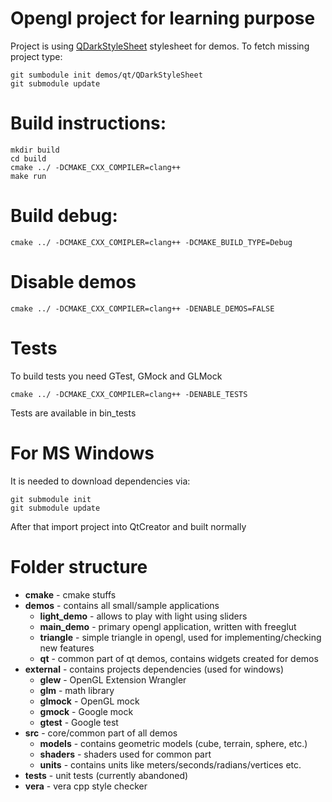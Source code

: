 # Opengl project for learning purpose

Project is using [QDarkStyleSheet](https://github.com/ColinDuquesnoy/QDarkStyleSheet) stylesheet for demos. To fetch missing project type:
```
git sumbodule init demos/qt/QDarkStyleSheet
git submodule update
```

# Build instructions:
```
mkdir build
cd build
cmake ../ -DCMAKE_CXX_COMPILER=clang++
make run
```

# Build debug:
```
cmake ../ -DCMAKE_CXX_COMIPLER=clang++ -DCMAKE_BUILD_TYPE=Debug
```

# Disable demos
```
cmake ../ -DCMAKE_CXX_COMPILER=clang++ -DENABLE_DEMOS=FALSE
```

# Tests
To build tests you need GTest, GMock and GLMock
```
cmake ../ -DCMAKE_CXX_COMPILER=clang++ -DENABLE_TESTS
```
Tests are available in bin_tests

# For MS Windows
It is needed to download dependencies via:
```
git submodule init
git submodule update
```
After that import project into QtCreator and built normally

# Folder structure
* **cmake** - cmake stuffs
* **demos** - contains all small/sample applications
  * **light_demo** - allows to play with light using sliders
  * **main_demo** - primary opengl application, written with freeglut
  * **triangle** - simple triangle in opengl, used for implementing/checking new features
  * **qt** - common part of qt demos, contains widgets created for demos
* **external** - contains projects dependencies (used for windows)
  * **glew** - OpenGL Extension Wrangler
  * **glm** - math library
  * **glmock** - OpenGL mock
  * **gmock** - Google mock
  * **gtest** - Google test
* **src** - core/common part of all demos
  * **models** - contains geometric models (cube, terrain, sphere, etc.)
  * **shaders** - shaders used for common part
  * **units** - contains units like meters/seconds/radians/vertices etc.
* **tests** - unit tests (currently abandoned)
* **vera** - vera cpp style checker
